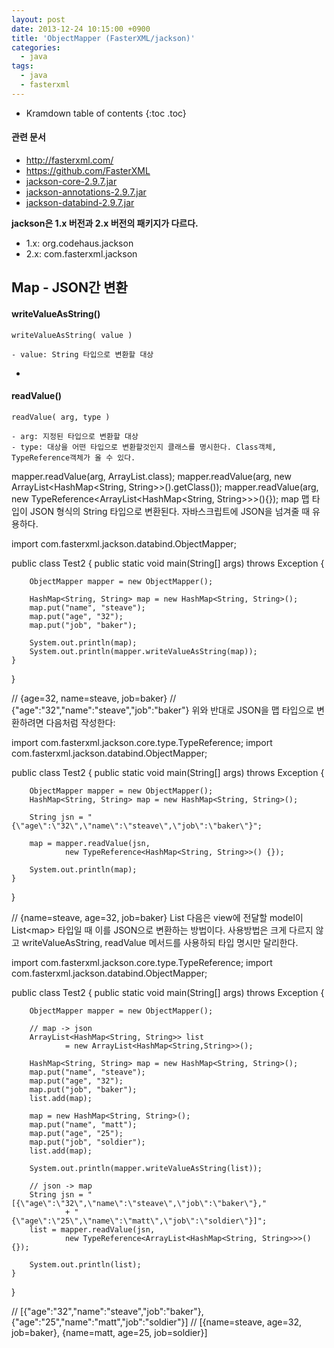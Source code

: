 ```yaml
---
layout: post
date: 2013-12-24 10:15:00 +0900
title: 'ObjectMapper (FasterXML/jackson)'
categories:
  - java
tags:
  - java
  - fasterxml
---
```


* Kramdown table of contents
{:toc .toc}

#### 관련 문서

- http://fasterxml.com/
- https://github.com/FasterXML
- [jackson-core-2.9.7.jar](/attachment/jackson-core-2.9.7.jar)
- [jackson-annotations-2.9.7.jar](/attachment/jackson-annotations-2.9.7.jar)
- [jackson-databind-2.9.7.jar](/attachment/jackson-databind-2.9.7.jar)

**jackson은 1.x 버전과 2.x 버전의 패키지가 다르다.**
- 1.x: org.codehaus.jackson
- 2.x: com.fasterxml.jackson

## Map - JSON간 변환

#### writeValueAsString()

```
writeValueAsString( value )

- value: String 타입으로 변환할 대상
```
-

#### readValue()

```
readValue( arg, type )

- arg: 지정된 타입으로 변환할 대상
- type: 대상을 어떤 타입으로 변환할것인지 클래스를 명시한다. Class객체, TypeReference객체가 올 수 있다.
```

mapper.readValue(arg, ArrayList.class);
mapper.readValue(arg, new ArrayList<HashMap<String, String>>().getClass());
mapper.readValue(arg, new TypeReference<ArrayList<HashMap<String, String>>>(){});
map
맵 타입이 JSON 형식의 String 타입으로 변환된다. 자바스크립트에 JSON을 넘겨줄 때 유용하다.

import com.fasterxml.jackson.databind.ObjectMapper;

public class Test2 {
    public static void main(String[] args) throws Exception {

        ObjectMapper mapper = new ObjectMapper();

        HashMap<String, String> map = new HashMap<String, String>();
        map.put("name", "steave");
        map.put("age", "32");
        map.put("job", "baker");

        System.out.println(map);
        System.out.println(mapper.writeValueAsString(map));
    }
}

// {age=32, name=steave, job=baker}
// {"age":"32","name":"steave","job":"baker"}
위와 반대로 JSON을 맵 타입으로 변환하려면 다음처럼 작성한다:

import com.fasterxml.jackson.core.type.TypeReference;
import com.fasterxml.jackson.databind.ObjectMapper;

public class Test2 {
    public static void main(String[] args) throws Exception {

        ObjectMapper mapper = new ObjectMapper();
        HashMap<String, String> map = new HashMap<String, String>();

        String jsn = "{\"age\":\"32\",\"name\":\"steave\",\"job\":\"baker\"}";

        map = mapper.readValue(jsn,
                new TypeReference<HashMap<String, String>>() {});        

        System.out.println(map);
    }
}

// {name=steave, age=32, job=baker}
List<Map>
다음은 view에 전달할 model이 List<map<?, ?>> 타입일 때 이를 JSON으로 변환하는 방법이다. 사용방법은 크게 다르지 않고 writeValueAsString, readValue 메서드를 사용하되 타입 명시만 달리한다.

import com.fasterxml.jackson.core.type.TypeReference;
import com.fasterxml.jackson.databind.ObjectMapper;

public class Test2 {
    public static void main(String[] args) throws Exception {

        ObjectMapper mapper = new ObjectMapper();

        // map -> json
        ArrayList<HashMap<String, String>> list
                = new ArrayList<HashMap<String,String>>();

        HashMap<String, String> map = new HashMap<String, String>();
        map.put("name", "steave");
        map.put("age", "32");
        map.put("job", "baker");
        list.add(map);

        map = new HashMap<String, String>();
        map.put("name", "matt");
        map.put("age", "25");
        map.put("job", "soldier");
        list.add(map);

        System.out.println(mapper.writeValueAsString(list));

        // json -> map
        String jsn = "[{\"age\":\"32\",\"name\":\"steave\",\"job\":\"baker\"},"
                + "{\"age\":\"25\",\"name\":\"matt\",\"job\":\"soldier\"}]";
        list = mapper.readValue(jsn,
                new TypeReference<ArrayList<HashMap<String, String>>>() {});        

        System.out.println(list);
    }
}


// [{"age":"32","name":"steave","job":"baker"},{"age":"25","name":"matt","job":"soldier"}]
// [{name=steave, age=32, job=baker}, {name=matt, age=25, job=soldier}]
